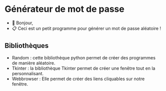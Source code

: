 # Générateur de mot de passe

- 👋 Bonjour,
- 📋 Ceci est un petit programme pour générer un mot de passe aléatoire !

## Bibliothèques

- Random : cette bibliothèque python permet de créer des programmes de manière aléatoire.
- Tkinter : la bibliothèque Tkinter permet de créer une fenêtre tout en la personnalisant.
- Webbrowser : Elle permet de créer des liens cliquables sur notre fenêtre.
